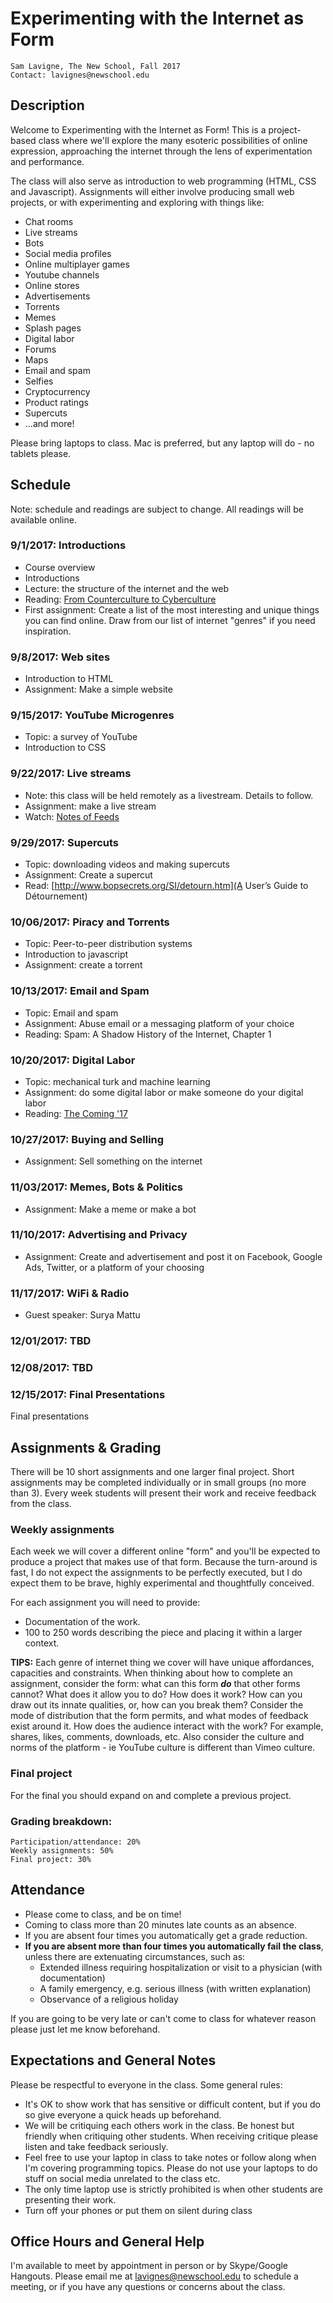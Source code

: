 # Experimenting with the Internet as Form

```
Sam Lavigne, The New School, Fall 2017 
Contact: lavignes@newschool.edu
```

## Description

Welcome to Experimenting with the Internet as Form! This is a project-based class where we'll explore the many esoteric possibilities of online expression, approaching the internet through the lens of experimentation and performance.

The class will also serve as introduction to web programming (HTML, CSS and Javascript). Assignments will either involve producing small web projects, or with experimenting and exploring with things like:

* Chat rooms
* Live streams
* Bots
* Social media profiles
* Online multiplayer games
* Youtube channels
* Online stores
* Advertisements
* Torrents
* Memes
* Splash pages
* Digital labor
* Forums
* Maps
* Email and spam
* Selfies
* Cryptocurrency
* Product ratings
* Supercuts
* ...and more!

Please bring laptops to class. Mac is preferred, but any laptop will do - no tablets please.

## Schedule

Note: schedule and readings are subject to change. All readings will be available online.

### 9/1/2017: Introductions

* Course overview
* Introductions
* Lecture: the structure of the internet and the web
* Reading: [From Counterculture to Cyberculture](http://press.uchicago.edu/Misc/Chicago/817415_chap4.html)
* First assignment: Create a list of the most interesting and unique things you can find online. Draw from our list of internet "genres" if you need inspiration. 


### 9/8/2017: Web sites

* Introduction to HTML
* Assignment: Make a simple website


### 9/15/2017: YouTube Microgenres

* Topic: a survey of YouTube
* Introduction to CSS


### 9/22/2017: Live streams

* Note: this class will be held remotely as a livestream. Details to follow.
* Assignment: make a live stream
* Watch: [Notes of Feeds](https://vimeo.com/album/4684603/video/225568156)


### 9/29/2017: Supercuts

* Topic: downloading videos and making supercuts
* Assignment: Create a supercut
* Read: [http://www.bopsecrets.org/SI/detourn.htm](A User’s Guide to Détournement)


### 10/06/2017: Piracy and Torrents

* Topic: Peer-to-peer distribution systems
* Introduction to javascript
* Assignment: create a torrent


### 10/13/2017: Email and Spam

* Topic: Email and spam
* Assignment: Abuse email or a messaging platform of your choice
* Reading: Spam: A Shadow History of the Internet, Chapter 1


### 10/20/2017: Digital Labor

* Topic: mechanical turk and machine learning
* Assignment: do some digital labor or make someone do your digital labor
* Reading: [The Coming '17](http://www.e-flux.com/journal/78/82058/the-coming-17/)


### 10/27/2017: Buying and Selling

* Assignment: Sell something on the internet


### 11/03/2017: Memes, Bots & Politics

* Assignment: Make a meme or make a bot


### 11/10/2017: Advertising and Privacy

* Assignment: Create and advertisement and post it on Facebook, Google Ads, Twitter, or a platform of your choosing


### 11/17/2017: WiFi & Radio

* Guest speaker: Surya Mattu

### 12/01/2017: TBD


### 12/08/2017: TBD


### 12/15/2017: Final Presentations

Final presentations


## Assignments & Grading

There will be 10 short assignments and one larger final project. Short assignments may be completed individually or in small groups (no more than 3). Every week students will present their work and receive feedback from the class.


### Weekly assignments
Each week we will cover a different online "form" and you'll be expected to produce a project that makes use of that form. Because the turn-around is fast, I do not expect the assignments to be perfectly executed, but I do expect them to be brave,  highly experimental and thoughtfully conceived. 

For each assignment you will need to provide:
* Documentation of the work.
* 100 to 250 words describing the piece and placing it within a larger context. 

**TIPS:** Each genre of internet thing we cover will have unique affordances, capacities and constraints. When thinking about how to complete an assignment, consider the form: what can this form ***do*** that other forms cannot? What does it allow you to do? How does it work? How can you draw out its innate qualities, or, how can you break them? Consider the mode of distribution that the form permits, and what modes of feedback exist around it. How does the audience interact with the work? For example, shares, likes, comments, downloads, etc. Also consider the culture and norms of the platform - ie YouTube culture is different than Vimeo culture.

### Final project

For the final you should expand on and complete a previous project.


### Grading breakdown:

```
Participation/attendance: 20%
Weekly assignments: 50% 
Final project: 30%
```



## Attendance

* Please come to class, and be on time!
* Coming to class more than 20 minutes late counts as an absence.
* If you are absent four times you automatically get a grade reduction.
* **If you are absent more than four times you automatically fail the class**, unless there are extenuating circumstances, such as:
  * Extended illness requiring hospitalization or visit to a physician (with documentation)
  * A family emergency, e.g. serious illness (with written explanation)
  * Observance of a religious holiday

If you are going to be very late or can't come to class for whatever reason please just let me know beforehand.

## Expectations and General Notes

Please be respectful to everyone in the class. Some general rules:

* It's OK to show work that has sensitive or difficult content, but if you do so give everyone a quick heads up beforehand.
* We will be critiquing each others work in the class. Be honest but friendly when critiquing other students. When receiving critique please listen and take feedback seriously.
* Feel free to use your laptop in class to take notes or follow along when I'm covering programming topics. Please do not use your laptops to do stuff on social media unrelated to the class etc. 
* The only time laptop use is strictly prohibited is when other students are presenting their work. 
* Turn off your phones or put them on silent during class

## Office Hours and General Help

I'm available to meet by appointment in person or by Skype/Google Hangouts. Please email me at lavignes@newschool.edu to schedule a meeting, or if you have any questions or concerns about the class.
